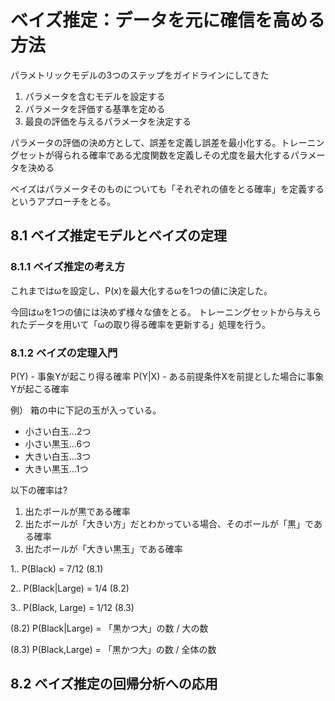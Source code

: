# ベイズ推定：データを元に確信を高める方法

パラメトリックモデルの3つのステップをガイドラインにしてきた

1. パラメータを含むモデルを設定する
1. パラメータを評価する基準を定める
1. 最良の評価を与えるパラメータを決定する

パラメータの評価の決め方として、誤差を定義し誤差を最小化する。トレーニングセットが得られる確率である尤度関数を定義しその尤度を最大化するパラメータを決める

ベイズはパラメータそのものについても「それぞれの値をとる確率」を定義するというアプローチをとる。

## 8.1 ベイズ推定モデルとベイズの定理

### 8.1.1 ベイズ推定の考え方
これまではωを設定し、P(x)を最大化するωを1つの値に決定した。

今回はωを1つの値には決めず様々な値をとる。
トレーニングセットから与えられたデータを用いて「ωの取り得る確率を更新する」処理を行う。

### 8.1.2 ベイズの定理入門

P(Y) - 事象Yが起こり得る確率
P(Y|X) - ある前提条件Xを前提とした場合に事象Yが起こる確率

例）
箱の中に下記の玉が入っている。
- 小さい白玉...2つ
- 小さい黒玉...6つ
- 大きい白玉...3つ
- 大きい黒玉...1つ

以下の確率は?
1. 出たボールが黒である確率
1. 出たボールが「大きい方」だとわかっている場合、そのボールが「黒」である確率
1. 出たボールが「大きい黒玉」である確率

1.. P(Black) = 7/12 (8.1)

2.. P(Black|Large) = 1/4 (8.2)

3.. P(Black, Large) = 1/12 (8.3)

(8.2) P(Black|Large) = 「黒かつ大」の数 / 大の数

(8.3) P(Black,Large) = 「黒かつ大」の数 / 全体の数







## 8.2 ベイズ推定の回帰分析への応用
